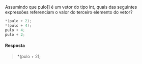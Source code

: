 Assumindo que pulo[] é um vetor do tipo int, quais das seguintes expressões referenciam o
valor do terceiro elemento do vetor?

```c
*(pulo + 2);
*(pulo + 4);
pulo + 4;
pulo + 2;
```

#### Resposta

> \*(pulo + 2);
